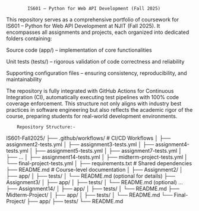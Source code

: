             IS601 – Python for Web API Development (Fall 2025)

This repository serves as a comprehensive portfolio of coursework for IS601 – Python for Web API Development at NJIT (Fall 2025).
It encompasses all assignments and projects, each organized into dedicated folders containing:

Source code (app/) – implementation of core functionalities

Unit tests (tests/) – rigorous validation of code correctness and reliability

Supporting configuration files – ensuring consistency, reproducibility, and maintainability

The repository is fully integrated with GitHub Actions for Continuous Integration (CI), automatically executing test pipelines with 100% code coverage enforcement.
This structure not only aligns with industry best practices in software engineering but also reflects the academic rigor of the course, preparing students for real-world development environments.

        Repository Structure:-

IS601-Fall2025/
├── .github/workflows/              # CI/CD Workflows
│   ├── assignment2-tests.yml
│   ├── assignment3-tests.yml
│   ├── assignment4-tests.yml
│   ├── assignment5-tests.yml
│   ├── assignment7-tests.yml
│   ├── ...
│   ├── assignment14-tests.yml
│   ├── midterm-project-tests.yml
│   └── final-project-tests.yml
│
├── requirements.txt                # Shared dependencies
├── README.md                       # Course-level documentation
│
├── Assignment2/
│   ├── app/
│   ├── tests/
│   └── README.md (optional for details)
├── Assignment3/
│   ├── app/
│   ├── tests/
│   └── README.md (optional)
...
├── Assignment14/
│   ├── app/
│   ├── tests/
│   └── README.md
├── Midterm-Project/
│   ├── app/
│   ├── tests/
│   └── README.md
└── Final-Project/
    ├── app/
    ├── tests/
    └── README.md

